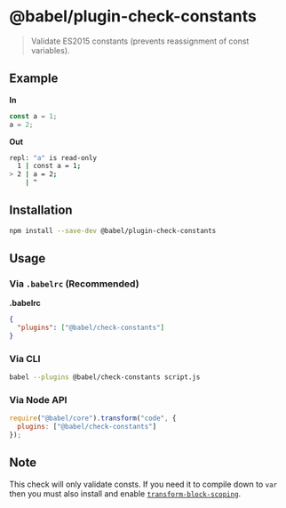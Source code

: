 # @babel/plugin-check-constants

> Validate ES2015 constants (prevents reassignment of const variables).

## Example

**In**

```js
const a = 1;
a = 2;
```

**Out**

```bash
repl: "a" is read-only
  1 | const a = 1;
> 2 | a = 2;
    | ^
```


## Installation

```sh
npm install --save-dev @babel/plugin-check-constants
```

## Usage

### Via `.babelrc` (Recommended)

**.babelrc**

```json
{
  "plugins": ["@babel/check-constants"]
}
```

### Via CLI

```sh
babel --plugins @babel/check-constants script.js
```

### Via Node API

```javascript
require("@babel/core").transform("code", {
  plugins: ["@babel/check-constants"]
});
```

## Note

This check will only validate consts. If you need it to compile down to `var` then you must also install and enable [`transform-block-scoping`](http://babeljs.io/docs/plugins/transform-block-scoping/).
